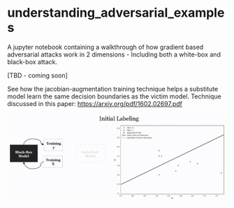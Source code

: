 # understanding_adversarial_examples
A jupyter notebook containing a walkthrough of how gradient based adversarial attacks work in 2 dimensions - Including both a white-box and black-box attack.

[TBD - coming soon]

See how the jacobian-augmentation training technique helps a substitute model learn the same decision boundaries as the victim model. Technique discussed in this paper: https://arxiv.org/pdf/1602.02697.pdf

![jacobian_augmentation](https://github.com/adrian-botta/understanding_adversarial_examples/blob/master/photos/20180719_232707.gif?raw=true)
